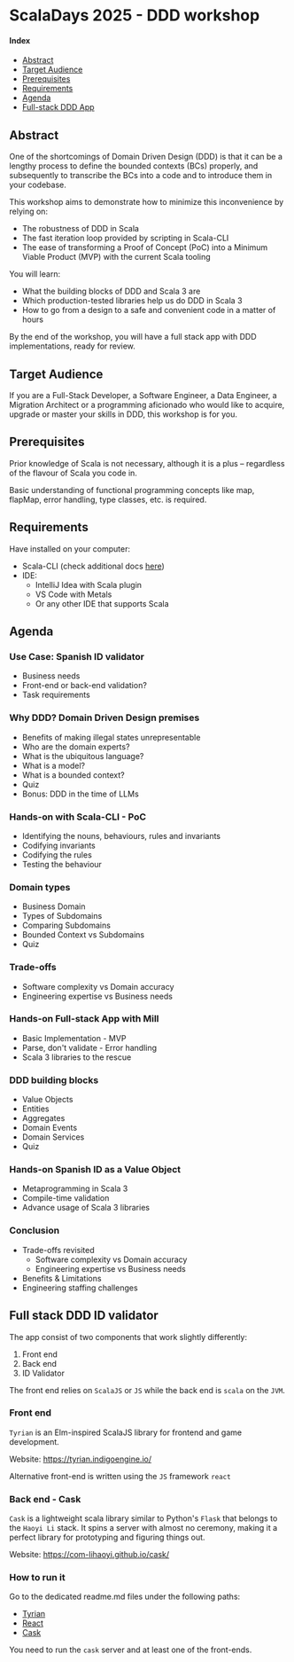 # ScalaDays 2025 - DDD workshop

#### Index
- [Abstract](#abstract)
- [Target Audience](#target-audience)
- [Prerequisites](#prerequisites)
- [Requirements](#requirements)
- [Agenda](#agenda)
- [Full-stack DDD App](#full-stack-ddd-id-validator)

## Abstract

One of the shortcomings of Domain Driven Design (DDD) is that it can be a lengthy process to define the bounded contexts
(BCs) properly, and subsequently to transcribe the BCs into a code and to introduce them in your codebase.

This workshop aims to demonstrate how to minimize this inconvenience by relying on:
- The robustness of DDD in Scala
- The fast iteration loop provided by scripting in Scala-CLI
- The ease of transforming a Proof of Concept (PoC) into a Minimum Viable Product (MVP) with the current Scala tooling

You will learn:
- What the building blocks of DDD and Scala 3 are
- Which production-tested libraries help us do DDD in Scala 3
- How to go from a design to a safe and convenient code in a matter of hours

By the end of the workshop, you will have a full stack app with DDD implementations, ready for review.

## Target Audience

If you are a Full-Stack Developer, a Software Engineer, a Data Engineer, a Migration Architect or a programming aficionado
who would like to acquire, upgrade or master your skills in DDD, this workshop is for you.

## Prerequisites

Prior knowledge of Scala is not necessary, although it is a plus – regardless of the flavour of Scala you code in.

Basic understanding of functional programming concepts like map, flapMap, error handling, type classes, etc. is required.

## Requirements

Have installed on your computer:
- Scala-CLI (check additional docs [here](backend/scalaCLI/proofOfConcept/README.md))
- IDE:
    - IntelliJ Idea with Scala plugin
    - VS Code with Metals
    - Or any other IDE that supports Scala

## Agenda

### Use Case: Spanish ID validator
- Business needs
- Front-end or back-end validation?
- Task requirements

### Why DDD? Domain Driven Design premises
- Benefits of making illegal states unrepresentable
- Who are the domain experts?
- What is the ubiquitous language?
- What is a model?
- What is a bounded context?
- Quiz
- Bonus: DDD in the time of LLMs

### Hands-on with Scala-CLI - PoC
- Identifying the nouns, behaviours, rules and invariants
- Codifying invariants
- Codifying the rules
- Testing the behaviour

### Domain types
- Business Domain
- Types of Subdomains
- Comparing Subdomains
- Bounded Context vs Subdomains
- Quiz

### Trade-offs
- Software complexity vs Domain accuracy
- Engineering expertise vs Business needs

### Hands-on Full-stack App with Mill
- Basic Implementation - MVP
- Parse, don't validate - Error handling
- Scala 3 libraries to the rescue

### DDD building blocks
- Value Objects
- Entities
- Aggregates
- Domain Events
- Domain Services
- Quiz

### Hands-on Spanish ID as a Value Object
- Metaprogramming in Scala 3
- Compile-time validation
- Advance usage of Scala 3 libraries

### Conclusion
- Trade-offs revisited
    - Software complexity vs Domain accuracy
    - Engineering expertise vs Business needs
- Benefits & Limitations
- Engineering staffing challenges

## Full stack DDD ID validator
The app consist of two components that work slightly differently:
1. Front end
2. Back end
3. ID Validator

The front end relies on `ScalaJS` or `JS` while the back end is `scala` on the `JVM`.

### Front end
`Tyrian` is an Elm-inspired ScalaJS library for frontend and game development.

Website: https://tyrian.indigoengine.io/

Alternative front-end is written using the `JS` framework `react`

### Back end - Cask
`Cask` is a lightweight scala library similar to Python's `Flask` that belongs to the `Haoyi Li` stack.
It spins a server with almost no ceremony, making it a perfect library for prototyping and figuring things out.

Website: https://com-lihaoyi.github.io/cask/

### How to run it

Go to the dedicated readme.md files under the following paths:
- [Tyrian](./frontend/tyrian/README.md)
- [React](./frontend/react/README.md)
- [Cask](./backend/mill/README.md)

You need to run the `cask` server and at least one of the front-ends.
